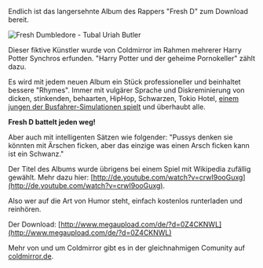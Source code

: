 <!--
.. title: Fresh Dumbledore - Tubal Uriah Butler
.. slug: 680-fresh-dumbledore-tubal-uriah-butler
.. date: 2008-12-16 20:16:38
.. tags: Coldmirror,download,Fresh D
.. description: 
.. type: text
-->

Endlich ist das langersehnte Album des Rappers "Fresh D" zum Download bereit.

![Fresh Dumbledore - Tubal Uriah Butler](/images/tubal.jpg)
<!-- TEASER_END -->

Dieser fiktive Künstler wurde von Coldmirror im Rahmen mehrerer Harry Potter Synchros erfunden.
"Harry Potter und der geheime Pornokeller" zählt dazu.

Es wird mit jedem neuen Album ein Stück professioneller und beinhaltet bessere "Rhymes".
Immer mit vulgärer Sprache und Diskreminierung von dicken, stinkenden, behaarten, HipHop, Schwarzen, Tokio Hotel, [einem jungen der Busfahrer-Simulationen spielt](http://de.youtube.com/watch?v=kqMT4eDltNY) und überhaubt alle.

**Fresh D battelt jeden weg!**

Aber auch mit intelligenten Sätzen wie folgender:
"Pussys denken sie könnten mit Ärschen ficken, aber das einzige was einen Arsch ficken kann ist ein Schwanz."

Der Titel des Albums wurde übrigens bei einem Spiel mit Wikipedia zufällig gewählt.
Mehr dazu hier: [http://de.youtube.com/watch?v=crwI9ooGuxg](http://de.youtube.com/watch?v=crwI9ooGuxg).

Also wer auf die Art von Humor steht, einfach kostenlos runterladen und reinhören.

Der Download: [http://www.megaupload.com/de/?d=0Z4CKNWL](http://www.megaupload.com/de/?d=0Z4CKNWL)

Mehr von und um Coldmirror gibt es in der gleichnahmigen Comunity auf [coldmirror.de](http://coldmirror.de/).
